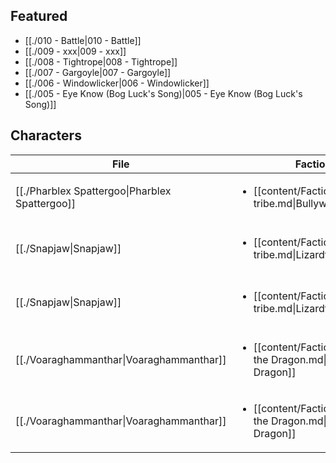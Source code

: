 ## Featured
- [[./010 - Battle|010 - Battle]]
- [[./009 - xxx|009 - xxx]]
- [[./008 - Tightrope|008 - Tightrope]]
- [[./007 - Gargoyle|007 - Gargoyle]]
- [[./006 - Windowlicker|006 - Windowlicker]]
- [[./005 - Eye Know (Bog Luck's Song)|005 - Eye Know (Bog Luck's Song)]]

## Characters
| File                                                               | Faction                                                                           | Description                         |
| ------------------------------------------------------------------ | --------------------------------------------------------------------------------- | ----------------------------------- |
| [[./Pharblex Spattergoo\|Pharblex Spattergoo]] | <ul><li>[[content/Factions/Bullywug tribe.md\|Bullywug tribe]]</li></ul>         | Chief of Bullywug tribe             |
| [[./Snapjaw\|Snapjaw]]                         | <ul><li>[[content/Factions/Lizardfolk tribe.md\|Lizardfolk tribe]]</li></ul>     | Future chief of the Lizardmen tribe |
| [[./Snapjaw\|Snapjaw]]                                            | <ul><li>[[content/Factions/Lizardfolk tribe.md\|Lizardfolk tribe]]</li></ul>     | Future chief of the Lizardmen tribe |
| [[./Voaraghammanthar\|Voaraghammanthar]]       | <ul><li>[[content/Factions/Cult of the Dragon.md\|Cult of the Dragon]]</li></ul> | \-                                  |
| [[./Voaraghammanthar\|Voaraghammanthar]]                          | <ul><li>[[content/Factions/Cult of the Dragon.md\|Cult of the Dragon]]</li></ul> | \-                                  |

